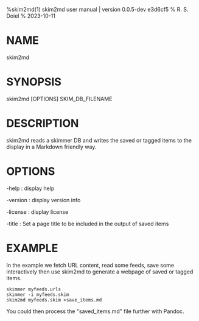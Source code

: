 %skim2md(1) skim2md user manual | version 0.0.5-dev e3d6cf5
% R. S. Doiel
% 2023-10-11

# NAME 

skim2md

# SYNOPSIS

skim2md [OPTIONS] SKIM_DB_FILENAME

# DESCRIPTION

skim2md reads a skimmer DB and writes the saved or tagged items 
to the display in a Markdown friendly way. 

# OPTIONS

-help
: display help

-version
: display version info

-license
: display license

-title
: Set a page title to be included in the output of saved items

# EXAMPLE

In the example we fetch URL content, read some feeds, save some interactively
then use skim2md to generate a webpage of saved or tagged items.

~~~
skimmer myfeeds.urls
skimmer -i myfeeds.skim
skim2md myfeeds.skim >save_items.md
~~~

You could then process the "saved_items.md" file further with Pandoc.


